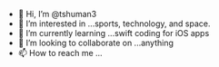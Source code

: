 - 👋 Hi, I’m @tshuman3
- 👀 I’m interested in ...sports, technology, and space. 
- 🌱 I’m currently learning ...swift coding for iOS apps
- 💞️ I’m looking to collaborate on ...anything
- 📫 How to reach me ...

<!---
tshuman3/tshuman3 is a ✨ special ✨ repository because its `README.md` (this file) appears on your GitHub profile.
You can click the Preview link to take a look at your changes.
--->
